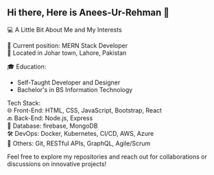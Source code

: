## Hi there, Here is Anees-Ur-Rehman 👋

💻 A Little Bit About Me and My Interests


💼 Current position: MERN Stack Developer  
📍 Located in Johar town, Lahore, Pakistan

🎓 Education:  
* Self-Taught Developer and Designer  
* Bachelor's in BS Information Technology

Tech Stack:  
🌐 Front-End: HTML, CSS, JavaScript, Bootstrap, React  
🔙 Back-End: Node.js, Express  
💾 Database: firebase, MongoDB  
🛠️ DevOps: Docker, Kubernetes, CI/CD, AWS, Azure  
🔧 Others: Git, RESTful APIs, GraphQL, Agile/Scrum  

Feel free to explore my repositories and reach out for collaborations or discussions on innovative projects!
